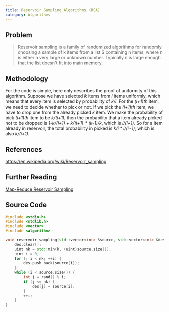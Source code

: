 ```yaml
---
title: Reservoir Sampling Algorithms (RSA)
category: Algorithms
---
```

## Problem
>Reservoir sampling is a family of randomized algorithms for randomly choosing a sample of k items from a list S containing n items, where n is either a very large or unknown number. Typically n is large enough that the list doesn't fit into main memory.

## Methodology
For the code is simple, here only describes the proof of uniformity of this algorithm.
Suppose we have selected *k* items from *i* items uniformly, which means that every item is selected by probability of *k/i*. For the *(i+1)th* item, we need to decide whether to pick or not. If we pick the *(i+1)th* item, we have to drop one from the already picked *k* item.
We make the probability of pick *(i+1)th* item to be *k/(i+1)*, then the probability that a item already picked not to be dropped is *1-k/(i+1) + k/(i+1) * (k-1)/k*, which is *i/(i+1)*. So for a item already in reservoir, the total probability in picked is *k/i * i/(i+1)*, which is also *k/(i+1)*.

## References
https://en.wikipedia.org/wiki/Reservoir_sampling

## Further Reading
[Map-Reduce Reservoir Sampling](http://had00b.blogspot.hk/2013/07/random-subset-in-mapreduce.html)

## Source Code
```C++
#include <stdio.h>
#include <stdlib.h>
#include <vector>
#include <algorithm>

void reservoir_sampling(std::vector<int> &source, std::vector<int> &des, uint k) {
    des.clear();
    uint nk = std::min(k, (uint)source.size());
    uint i = 0;
    for (; i < nk; ++i) {
        des.push_back(source[i]);
    }
    while (i < source.size()) {
        int j = rand() % i;
        if (j <= nk) {
            des[j] = source[i];
        }
        ++i;
    }
}
```
